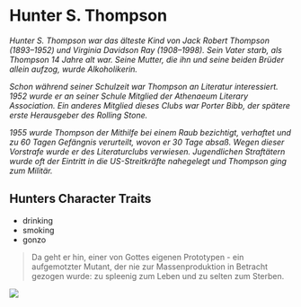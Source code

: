 # Hunter S. Thompson
*Hunter S. Thompson war das älteste Kind von Jack Robert Thompson (1893–1952) und Virginia Davidson Ray (1908–1998). Sein Vater starb, als Thompson 14 Jahre alt war. Seine Mutter, die ihn und seine beiden Brüder allein aufzog, wurde Alkoholikerin.*

*Schon während seiner Schulzeit war Thompson an Literatur interessiert. 1952 wurde er an seiner Schule Mitglied der Athenaeum Literary Association. Ein anderes Mitglied dieses Clubs war Porter Bibb, der spätere erste Herausgeber des Rolling Stone.*

*1955 wurde Thompson der Mithilfe bei einem Raub bezichtigt, verhaftet und zu 60 Tagen Gefängnis verurteilt, wovon er 30 Tage absaß. Wegen dieser Vorstrafe wurde er des Literaturclubs verwiesen. Jugendlichen Straftätern wurde oft der Eintritt in die US-Streitkräfte nahegelegt und Thompson ging zum Militär.*

## Hunters Character Traits
* drinking
* smoking
* gonzo

> Da geht er hin, einer von Gottes eigenen Prototypen - ein aufgemotzter Mutant, der nie zur Massenproduktion in Betracht gezogen wurde: zu spleenig zum Leben und zu selten zum Sterben.

<img src="https://i.pinimg.com/originals/80/35/82/803582be219bb1d655a1e0788cb2e5a9.jpg"/>